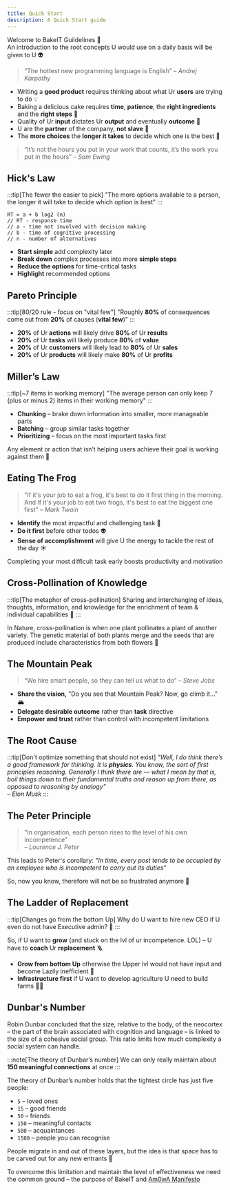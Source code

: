 ```yaml
---
title: Quick Start
description: A Quick Start guide
---
```


Welcome to BakeIT Guildelines 💜   
An introduction to the root concepts U would use on a daily basis will be given to U 👽

> “The hottest new programming language is English” 
> <cite>– Andrej Karpathy</cite>

* Writing a **good product** requires thinking about what Ur **users** are trying to do 💡
* Baking a delicious cake requires **time**, **patience**, the **right ingredients** and the **right steps** 🥮
* Quality of Ur **input** dictates Ur **output** and eventually **outcome** 🎩
* U are the **partner** of the company, **not slave** 🤝
* The **more choices** the **longer it takes** to decide which one is the best 🤔

> “It’s not the hours you put in your work that counts, it’s the work you put in the hours”
> <cite>– Sam Ewing</cite>

## Hick's Law

:::tip[The fewer the easier to pick]
"The more options available to a person, the longer it will take to decide which option is best"
:::

```
RT = a + b log2 (n)
// RT - response time
// a - time not involved with decision making
// b - time of cognitive processing
// n - number of alternatives
```

* **Start simple** add complexity later
* **Break down** complex processes into more **simple steps**
* **Reduce the options** for time-critical tasks
* **Highlight** recommended options

## Pareto Principle

:::tip[80/20 rule - focus on "vital few"]
"Roughly **80%** of consequences come out from **20%** of causes (**vital few**)"
:::

* **20%** of Ur **actions** will likely drive **80%** of Ur **results**
* **20%** of Ur **tasks** will likely produce **80%** of **value**
* **20%** of Ur **customers** will likely lead to **80%** of Ur **sales**
* **20%** of Ur **products** will likely make **80%** of Ur **profits**

## Miller’s Law

:::tip[~7 items in working memory]
"The average person can only keep 7 (plus or minus 2) items in their working memory"
:::

* **Chunking** – brake down information into smaller, more manageable parts
* **Batching** – group similar tasks together
* **Prioritizing** – focus on the most important tasks first

Any element or action that isn’t helping users achieve their goal is working against them 🎯

## Eating The Frog

> "If it's your job to eat a frog, it's best to do it first thing in the morning. And If it's your job to eat two frogs, it's best to eat the biggest one first"
> <cite>– Mark Twain</cite>

* **Identify** the most impactful and challenging task 🐸
* **Do it first** before other todos 👽
* **Sense of accomplishment** will give U the energy to tackle the rest of the day ☀️

Completing your most difficult task early boosts productivity and motivation

## Cross-Pollination of Knowledge

:::tip[The metaphor of cross-pollination]
Sharing and interchanging of ideas, thoughts, information, and knowledge for the enrichment of team & individual capabilities 🌻
:::

In Nature, cross-pollination is when one plant pollinates a plant of another variety. The genetic material of both plants merge and the seeds that are produced include characteristics from both flowers 🐝

## The Mountain Peak

> “We hire smart people, so they can tell us what to do”
> <cite>– Steve Jobs</cite>

* **Share the vision,** "Do you see that Mountain Peak? Now, go climb it..." 🏔️
* **Delegate desirable outcome** rather than **task** directive
* **Empower and trust** rather than control with incompetent limitations

## The Root Cause

:::tip[Don't optimize something that should not exist]
_"Well, I do think there’s a good framework for thinking. It is **physics**.
You know, the sort of first principles reasoning. Generally I think there are — what I mean by that is, boil things down to their fundamental truths and reason up from there, as opposed to reasoning by analogy"  
– Elon Musk_
:::

## The Peter Principle

> "In organisation, each person rises to the level of his own incompetence"  
> <cite>– Lourence J. Peter</cite>

This leads to Peter's corollary: 
_"In time, every post tends to be occupied by an employee who is incompetent to carry out its duties"_

So, now you know, therefore will not be so frustrated anymore 🤪 

## The Ladder of Replacement

:::tip[Changes go from the bottom Up]
Why do U want to hire new CEO if U even do not have Executive admin? 🤔
:::

So, if U want to **grow** (and stuck on the lvl of ur incompetence. LOL) – U have to **coach** Ur **replacement** 🪜

* **Grow from bottom Up** otherwise the Upper lvl would not have input and become Lazily inefficient 🌿
* **Infrastructure first** if U want to develop agriculture U need to build farms 🧑‍🌾

## Dunbar's Number

Robin Dunbar concluded that the size, relative to the body, of the neocortex –
the part of the brain associated with cognition and language – is linked to the size of a cohesive social group.
This ratio limits how much complexity a social system can handle.

:::note[The theory of Dunbar’s number]
We can only really maintain about **150 meaningful connections** at once
:::

The theory of Dunbar’s number holds that the tightest circle has just five people:

* `5` – loved ones
* `15` – good friends
* `50` – friends
* `150` – meaningful contacts
* `500` – acquaintances
* `1500` – people you can recognise

People migrate in and out of these layers, but the idea is that space has to be carved out for any new entrants 🛂

To overcome this limitation and maintain the level of effectiveness we need the common ground – the purpose of BakeIT and
[Am0wA Manifesto](/learn/am0wa-manifesto/)
